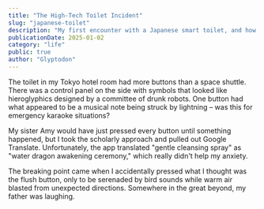 ```yaml
---
title: "The High-Tech Toilet Incident"
slug: "japanese-toilet"
description: "My first encounter with a Japanese smart toilet, and how I accidentally became a viral sensation"
publicationDate: 2025-01-02
category: "life"
public: true
author: "Glyptodon"
---
```


The toilet in my Tokyo hotel room had more buttons than a space shuttle. There was a control panel on the side with symbols that looked like hieroglyphics designed by a committee of drunk robots. One button had what appeared to be a musical note being struck by lightning – was this for emergency karaoke situations?

My sister Amy would have just pressed every button until something happened, but I took the scholarly approach and pulled out Google Translate. Unfortunately, the app translated "gentle cleansing spray" as "water dragon awakening ceremony," which really didn't help my anxiety.

The breaking point came when I accidentally pressed what I thought was the flush button, only to be serenaded by bird sounds while warm air blasted from unexpected directions. Somewhere in the great beyond, my father was laughing.
